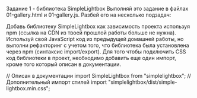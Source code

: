 Задание 1 - библиотека SimpleLightbox Выполняй это задание в файлах
01-gallery.html и 01-gallery.js. Разбей его на несколько подзадач:

Добавь библиотеку SimpleLightbox как зависимость проекта используя npm (ссылка
на CDN из твоей прошлой работы больше не нужна). Используй свой JavaScript код
из предыдущей домашней работы, но выполни рефакторинг с учетом того, что
библиотека была установлена через npm (синтаксис import/export). Для того чтобы
подключить CSS код библиотеки в проект, необходимо добавить еще один импорт,
кроме того который описан в документации.

// Описан в документации import SimpleLightbox from "simplelightbox"; //
Дополнительный импорт стилей import
"simplelightbox/dist/simple-lightbox.min.css";

